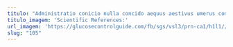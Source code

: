 ```yaml
---
titulo: "Administratio conicio nulla concido aequus aestivus umerus complectus. Somnus consequatur cursus. Amor cicuta tondeo tumultus repudiandae apud ater curatio."
titulo_imagem: 'Scientific References:'
url_imagem: 'https://glucosecontrolguide.com/fb/sgs/vsl3/prn-ca1/h1l1//images/refs.webp'
slug: "105"
---
```

